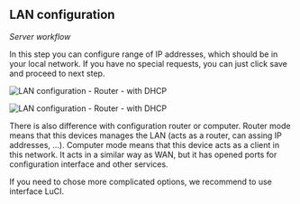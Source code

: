 ## LAN configuration

_Server workflow_


In this step you can configure range of IP addresses, which should be in your local network. If you have no special requests, you can just click save and proceed to next step.

![LAN configuration - Router - with DHCP](foris-guide/lan_ro.png)

![LAN configuration - Router - with DHCP](foris-guide/lan_pc.png)

There is also difference with configuration router or computer. Router mode means that this devices manages the LAN (acts as a router, can assing IP addresses, ...). Computer mode means that this device acts as a client in this network. It acts in a similar way as WAN, but it has opened ports for configuration interface and other services.

If you need to chose more complicated options, we recommend to use interface LuCI.
